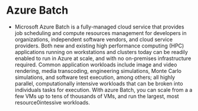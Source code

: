 # Azure Batch

- Microsoft Azure Batch is a fully-managed cloud service that provides job scheduling and compute resources management for developers in organizations, independent software vendors, and cloud service providers. Both new and existing high performance computing (HPC) applications running on workstations and clusters today can be readily enabled to run in Azure at scale, and with no on-premises infrastructure required. Common application workloads include image and video rendering, media transcoding, engineering simulations, Monte Carlo simulations, and software test execution, among others; all highly parallel, computationally intensive workloads that can be broken into individuals tasks for execution. With azure Batch, you can scale from a a few VMs up to tens of thousands of VMs, and run the largest, most resource0intessive workloads.